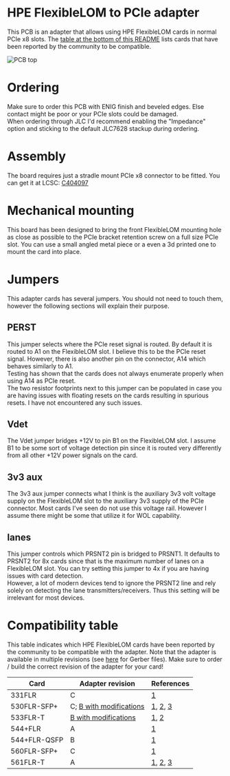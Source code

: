 HPE FlexibleLOM to PCIe adapter
===============================

This PCB is an adapter that allows using HPE FlexibleLOM cards in normal
PCIe x8 slots. The [table at the bottom of this README](README.md#compatibility-table)
lists cards that have been reported by the community to be compatible.

![PCB top](/assets/revA_photo_top.jpg)

# Ordering

Make sure to order this PCB with ENIG finish and beveled edges. Else contact
might be poor or your PCIe slots could be damaged.  
When ordering through JLC I'd recommend enabling the "Impedance" option and
sticking to the default JLC7628 stackup during ordering.

# Assembly

The board requires just a stradle mount PCIe x8 connector to be fitted.
You can get it at LCSC: [C404097](https://lcsc.com/product-detail/Card-Edge-Connectors_UMAX-3126-10102T_C404097.html)

# Mechanical mounting

This board has been designed to bring the front FlexibleLOM mounting hole as
close as possible to the PCIe bracket retention screw on a full size PCIe slot.
You can use a small angled metal piece or a even a 3d printed one to mount the
card into place.

# Jumpers

This adapter cards has several jumpers. You should not need to touch them, however
the following sections will explain their purpose.

## PERST

This jumper selects where the PCIe reset signal is routed. By default it is routed
to A1 on the FlexibleLOM slot. I believe this to be the PCIe reset signal. However,
there is also another pin on the connector, A14 which behaves similarly to A1.  
Testing has shown that the cards does not always enumerate properly when using A14
as PCIe reset.  
The two resistor footprints next to this jumper can be populated in case you are
having issues with floating resets on the cards resulting in spurious resets. I
have not encountered any such issues.

## Vdet

The Vdet jumper bridges +12V to pin B1 on the FlexibleLOM slot. I assume B1 to be
some sort of voltage detection pin since it is routed very differently from all
other +12V power signals on the card.

## 3v3 aux

The 3v3 aux jumper connects what I think is the auxiliary 3v3 volt voltage supply
on the FlexibleLOM slot to the auxiliary 3v3 supply of the PCIe connector. Most
cards I've seen do not use this voltage rail. However I assume there might be some
that utilize it for WOL capability.

## lanes

This jumper controls which PRSNT2 pin is bridged to PRSNT1. It defaults to PRSNT2
for 8x cards since that is the maximum number of lanes on a FlexibleLOM slot. You
can try setting this jumper to 4x if you are having issues with card detection.  
However, a lot of modern devices tend to ignore the PRSNT2 line and rely solely on
detecting the lane transmitters/receivers. Thus this setting will be irrelevant for
most devices.


# Compatibility table

This table indicates which HPE FlexibleLOM cards have been reported by the
community to be compatible with the adapter. Note that the adapter is available
in multiple revisions (see
[here](https://github.com/TobleMiner/HPE-FlexibleLOM-adapter/tree/revc-experimental/gerbers)
for Gerber files). Make sure to order / build the correct revision of the adapter
for your card!

| Card             | Adapter revision | References
|------------------|------------------|-------------------------
| 331FLR           | C                | [1](https://github.com/TobleMiner/HPE-FlexibleLOM-adapter/issues/4#issuecomment-811085800) |
| 530FLR-SFP+      | C; [B with modifications](https://github.com/TobleMiner/HPE-FlexibleLOM-adapter/issues/4#issuecomment-813043358) | [1](https://github.com/TobleMiner/HPE-FlexibleLOM-adapter/issues/4#issuecomment-811085800), [2](https://github.com/TobleMiner/HPE-FlexibleLOM-adapter/issues/4#issuecomment-813043358), [3](https://github.com/TobleMiner/HPE-FlexibleLOM-adapter/issues/4#issuecomment-885123900) |
| 533FLR-T         | [B with modifications](https://github.com/TobleMiner/HPE-FlexibleLOM-adapter/issues/4#issuecomment-820209341) | [1](https://github.com/TobleMiner/HPE-FlexibleLOM-adapter/issues/4#issuecomment-820209341), [2](https://github.com/TobleMiner/HPE-FlexibleLOM-adapter/issues/4#issuecomment-885123900) |
| 544+FLR          | A                | [1](https://github.com/TobleMiner/HPE-FlexibleLOM-adapter/issues/9#issue-1166787439) |
| 544+FLR-QSFP     | B                | [1](https://github.com/TobleMiner/HPE-FlexibleLOM-adapter/issues/4#issuecomment-803328085) |
| 560FLR-SFP+      | C                | [1](https://github.com/TobleMiner/HPE-FlexibleLOM-adapter/issues/4#issuecomment-811085800) |
| 561FLR-T         | A                | [1](https://github.com/TobleMiner/HPE-FlexibleLOM-adapter/issues/3), [2](https://github.com/TobleMiner/HPE-FlexibleLOM-adapter/issues/3#issue-765534761), [3](https://github.com/TobleMiner/HPE-FlexibleLOM-adapter/issues/3#issuecomment-813351510) |
